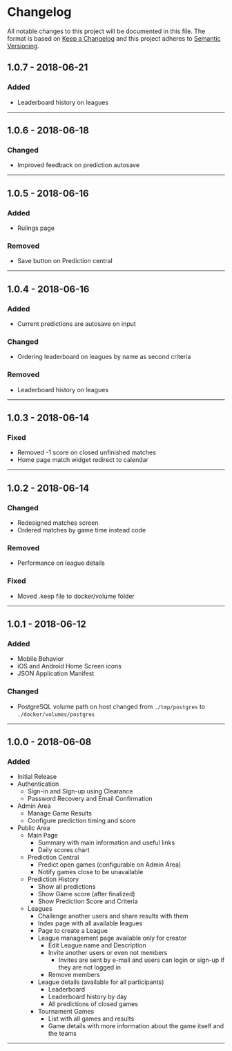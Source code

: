 # Changelog
All notable changes to this project will be documented in this file.
The format is based on [Keep a Changelog](http://keepachangelog.com/en/1.0.0/)
and this project adheres to [Semantic Versioning](http://semver.org/spec/v2.0.0.html).

## 1.0.7 - 2018-06-21

### Added
- Leaderboard history on leagues

---
## 1.0.6 - 2018-06-18

### Changed
- Improved feedback on prediction autosave

---
## 1.0.5 - 2018-06-16

### Added
- Rulings page

### Removed
- Save button on Prediction central

---
## 1.0.4 - 2018-06-16

### Added
- Current predictions are autosave on input

### Changed
- Ordering leaderboard on leagues by name as second criteria

### Removed
- Leaderboard history on leagues

---
## 1.0.3 - 2018-06-14

### Fixed

- Removed -1 score on closed unfinished matches
- Home page match widget redirect to calendar

---
## 1.0.2 - 2018-06-14

### Changed
- Redesigned matches screen
- Ordered matches by game time instead code

### Removed
- Performance on league details

### Fixed
- Moved .keep file to docker/volume folder

---
## 1.0.1 - 2018-06-12

### Added
- Mobile Behavior
- iOS and Android Home Screen icons
- JSON Application Manifest

### Changed
- PostgreSQL volume path on host changed from `./tmp/postgres` to `./docker/volumes/postgres`
---
## 1.0.0 - 2018-06-08

### Added
- Initial Release
- Authentication
  - Sign-in and Sign-up using Clearance
  - Password Recovery and Email Confirmation
- Admin Area
  - Manage Game Results
  - Configure prediction timing and score
- Public Area
  - Main Page
    - Summary with main information and useful links
    - Daily scores chart
  - Prediction Central
    - Predict open games (configurable on Admin Area)
    - Notify games close to be unavailable
  - Prediction History
    - Show all predictions
    - Show Game score (after finalized)
    - Show Prediction Score and Criteria
  - Leagues
    - Challenge another users and share results with them
    - Index page with all available leagues
    - Page to create a League
    - League management page available only for creator
      - Edit League name and Description
      - Invite another users or even not members
        - Invites are sent by e-mail and users can login or sign-up if they are not logged in
      - Remove members
    - League details (available for all participants)
      - Leaderboard
      - Leaderboard history by day
      - All predictions of closed games
    - Tournament Games
      - List with all games and results
      - Game details with more information about the game itself and the teams

---
